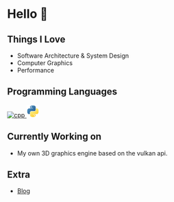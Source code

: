 # Hello 👋
## Things I Love

- Software Architecture & System Design
- Computer Graphics
- Performance


## Programming Languages

<a href="https://isocpp.org/">
  <img src="cpp_logo.png" alt="cpp" width="30"/>
</a>
<a href="https://www.python.org/">
  <img src="images/python_logo.png" alt="python" width="30"/>
</a>

## Currently Working on
- My own 3D graphics engine based on the vulkan api.

## Extra
- [Blog](https://bakoyannis.github.io)

